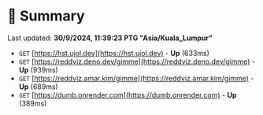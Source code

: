 # 📖 Summary
Last updated: **30/9/2024, 11:39:23 PTG "Asia/Kuala_Lumpur"**

- `GET` [https://hst.ujol.dev](https://hst.ujol.dev) - **Up** (633ms)
- `GET` [https://reddviz.deno.dev/gimme](https://reddviz.deno.dev/gimme) - **Up** (939ms)
- `GET` [https://reddviz.amar.kim/gimme](https://reddviz.amar.kim/gimme) - **Up** (689ms)
- `GET` [https://dumb.onrender.com](https://dumb.onrender.com) - **Up** (389ms)
